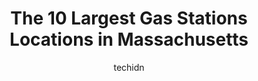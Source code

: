 ---
layout: ampstory
image: https://i0.wp.com/paketmu.com/wp-content/uploads/2023/06/hatoffs-gas-station-0-in-massachusetts-1686367158.jpeg?resize=640,853
author: techidn
featured: false
description: Explore the diverse Gas Station scene in Massachusetts, home to an incredible selection of 10 establishments catering to every taste. Whether youre in search of iconic favorites or undiscov
title: The 10 Largest Gas Stations Locations in Massachusetts
cover:
   title: The 10 Largest Gas Stations Locations in Massachusetts
   subtitle: RICKPATE
   background: https://paketmu.com/wp-content/uploads/2023/06/hatoffs-gas-station-0-in-massachusetts-1686367158.jpeg

pages: 
 - layout: thirds
   top: <h1>#1 Gulf Gas Station</h1>
   bottom: "<p>Heres a great idea, dont list the gas station as 24 hours if the pumps get turned off and turned back on at 12-05 am.  The rude cashier continued to repeated, We are c</p>"
   background: https://paketmu.com/wp-content/uploads/2023/06/hatoffs-gas-station-1-in-massachusetts-1686367159.jpeg
   backgroundblur: true
 - layout: thirds
   top: <h1>#2 Sunoco Gas Station</h1>
   bottom: "<p>One of my favorite gas stations, and lets not forget the excellent little dunks thats located here too. Its 2 minutes off of rt 95, plenty of space to move around and </p>"
   background: https://paketmu.com/wp-content/uploads/2023/06/hatoffs-gas-station-2-in-massachusetts-1686367159.jpeg
   cta:
      link: https://paketmu.com/the-10-largest-gas-stations-locations-in-massachusetts/
      text: The 10 Largest Gas Stations Locations in Massachusetts
 - layout: thirds
   top: <h1>#3 Mr Cs Gas Station</h1>
   bottom: "<p>Hole in the wall. They have fuel but small area to access big trucks. No truck parking at all</p>"
   background: https://paketmu.com/wp-content/uploads/2023/06/hatoffs-gas-station-3-in-massachusetts-1686367161.png
   cta:
      link: https://paketmu.com/the-10-largest-gas-stations-locations-in-massachusetts/
      text: The 10 Largest Gas Stations Locations in Massachusetts
 - layout: thirds
   top: <h1>#4 Gulf Gas Station</h1>
   bottom: "<p>8 MA-128, Newton Lower Falls, MA 02462, United States</p>"
   background: https://images.unsplash.com/photo-1531169509526-f8f1fdaa4a67?ixlib=rb-4.0.3&ixid=MnwxMjA3fDB8MHxwaG90by1wYWdlfHx8fGVufDB8fHx8&auto=format&fit=crop&w=640&h=853&q=80
   cta:
      link: https://paketmu.com/the-10-largest-gas-stations-locations-in-massachusetts/
      text: The 10 Largest Gas Stations Locations in Massachusetts
 - layout: thirds
   top: <h1>#5 Sunoco Gas Station</h1>
   bottom: "<p>266 Massachusetts Ave, Cambridge, MA 02139, United States</p>"
   background: https://images.unsplash.com/photo-1527067829737-402993088e6b?ixlib=rb-4.0.3&ixid=MnwxMjA3fDB8MHxwaG90by1wYWdlfHx8fGVufDB8fHx8&auto=format&fit=crop&w=640&h=853&q=80
   cta:
      link: https://paketmu.com/the-10-largest-gas-stations-locations-in-massachusetts/
      text: The 10 Largest Gas Stations Locations in Massachusetts
 - layout: thirds
   top: <h1>#6 Hatoffs Gas Station</h1>
   bottom: "<p>3440 Washington St, Boston, MA 02130, United States</p>"
   background: https://images.unsplash.com/photo-1561679660-d00ee1e0dc8e?ixlib=rb-4.0.3&ixid=MnwxMjA3fDB8MHxwaG90by1wYWdlfHx8fGVufDB8fHx8&auto=format&fit=crop&w=640&h=853&q=80
   cta:
      link: https://paketmu.com/the-10-largest-gas-stations-locations-in-massachusetts/
      text: The 10 Largest Gas Stations Locations in Massachusetts
 - layout: thirds
   top: <h1>#7 Nouria</h1>
   bottom: "<p>45 Transportation Way, Boston, MA 02128, United States</p>"
   background: https://images.unsplash.com/photo-1618556658017-fd9c732d1360?ixlib=rb-4.0.3&ixid=MnwxMjA3fDB8MHxwaG90by1wYWdlfHx8fGVufDB8fHx8&auto=format&fit=crop&w=640&h=853&q=80
   cta:
      link: https://paketmu.com/the-10-largest-gas-stations-locations-in-massachusetts/
      text: The 10 Largest Gas Stations Locations in Massachusetts
 - layout: thirds
   middle: Continue reading...
   background: https://images.unsplash.com/photo-1540457036297-448b6b99e91c?ixlib=rb-4.0.3&ixid=MnwxMjA3fDB8MHxwaG90by1wYWdlfHx8fGVufDB8fHx8&auto=format&fit=crop&w=640&h=853&q=80
   cta:
      link: https://paketmu.com/the-10-largest-gas-stations-locations-in-massachusetts/
      text: The 10 Largest Gas Stations Locations in Massachusetts
      
---